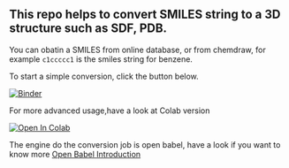 
## This repo helps to convert SMILES string to a 3D structure such as SDF, PDB. 

You can obatin a SMILES from online database, or from chemdraw, for example ```c1ccccc1``` is the smiles string for benzene.

To start a simple conversion, click the button below.

[![Binder](https://mybinder.org/badge_logo.svg)](https://mybinder.org/v2/gh/quantaosun/smiles2sdf/HEAD?labpath=Obabel_Convert_File_Format_on_Binder.ipynb)

For more advanced usage,have a look at Colab version 

[![Open In Colab](https://colab.research.google.com/assets/colab-badge.svg)](https://colab.research.google.com/github/quantaosun/SMILES-chemical-format-to-3D/blob/main/ObabelConvertFileFormat.ipynb)

The engine do the conversion job is open babel, have a look if you want to know more <a href="http://openbabel.org/wiki/Main_Page " target="_blank">Open Babel Introduction</a>






